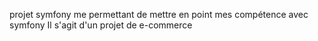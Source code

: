 projet symfony me permettant de mettre en point mes compétence avec symfony
Il s'agit d'un projet de e-commerce
